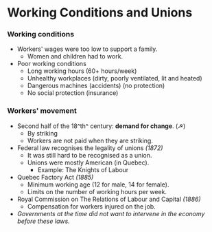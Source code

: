 # Working Conditions and Unions

### Working conditions

* Workers' wages were too low to support a family.
  * Women and children had to work.
* Poor working conditions
  * Long working hours (60+ hours/week)
  * Unhealthy workplaces (dirty, poorly ventilated, lit and heated)
  * Dangerous machines (accidents) (no protection)
  * No social protection (insurance)

### Workers' movement

* Second half of the 18^th^ century: **demand for change**. (☭)
  * By striking
  * Workers are not paid when they are striking.
* Federal law recognises the legality of unions *(1872)*
  * It was still hard to be recognised as a union.
  * Unions were mostly American (in Quebec).
    * Example: The Knights of Labour
* Quebec Factory Act *(1885)*
  * Minimum working age (12 for male, 14 for female).
  * Limits on the number of working hours per week.
* Royal Commission on The Relations of Labour and Capital *(1886)*
  * Compensation for workers injured on the job.
* *Governments at the time did not want to intervene in the economy before these laws.*